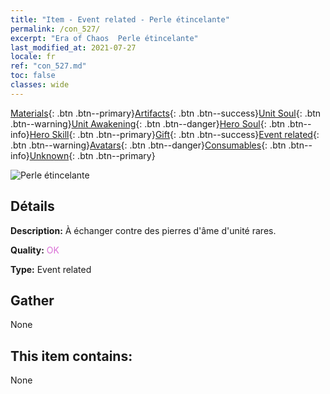 ```yaml
---
title: "Item - Event related - Perle étincelante"
permalink: /con_527/
excerpt: "Era of Chaos  Perle étincelante"
last_modified_at: 2021-07-27
locale: fr
ref: "con_527.md"
toc: false
classes: wide
---
```

 [Materials](/ItemsFR/){: .btn .btn--primary}[Artifacts](/ItemsFR/Artifacts/){: .btn .btn--success}[Unit Soul](/ItemsFR/UnitSoul/){: .btn .btn--warning}[Unit Awakening](/ItemsFR/UnitAwakening/){: .btn .btn--danger}[Hero Soul](/ItemsFR/HeroSoul/){: .btn .btn--info}[Hero Skill](/ItemsFR/HeroSkill/){: .btn .btn--primary}[Gift](/ItemsFR/Gift/){: .btn .btn--success}[Event related](/ItemsFR/Events/){: .btn .btn--warning}[Avatars](/ItemsFR/Avatars/){: .btn .btn--danger}[Consumables](/ItemsFR/Consumables/){: .btn .btn--info}[Unknown](/ItemsFR/Unknown/){: .btn .btn--primary}

 ![Perle étincelante](/images/t/i_10013.png)

## Détails
 **Description:** À échanger contre des pierres d'âme d'unité rares.

 **Quality:** <span style="color: #DA70D6">OK</span>

 **Type:** Event related

## Gather

  None

## This item contains:

  None

